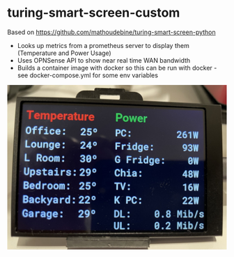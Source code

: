 # turing-smart-screen-custom

Based on https://github.com/mathoudebine/turing-smart-screen-python

- Looks up metrics from a prometheus server to display them (Temperature and Power Usage)
- Uses OPNSense API to show near real time WAN bandwidth
- Builds a container image with docker so this can be run with docker - see docker-compose.yml for some env variables

![](turing_screenshot.jpg)
